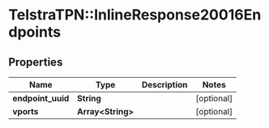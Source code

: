 # TelstraTPN::InlineResponse20016Endpoints

## Properties
Name | Type | Description | Notes
------------ | ------------- | ------------- | -------------
**endpoint_uuid** | **String** |  | [optional] 
**vports** | **Array&lt;String&gt;** |  | [optional] 



